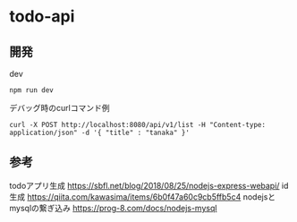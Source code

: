 # todo-api
## 開発
dev
```
npm run dev
```

デバッグ時のcurlコマンド例
```
curl -X POST http://localhost:8080/api/v1/list -H "Content-type: application/json" -d '{ "title" : "tanaka" }'
```
## 参考
todoアプリ生成
https://sbfl.net/blog/2018/08/25/nodejs-express-webapi/
id生成
https://qiita.com/kawasima/items/6b0f47a60c9cb5ffb5c4
nodejsとmysqlの繋ぎ込み
https://prog-8.com/docs/nodejs-mysql
